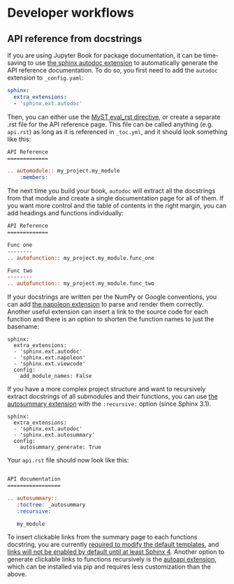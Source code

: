 # Developer workflows

## API reference from docstrings

If you are using Jupyter Book for package documentation,
it can be time-saving to use [the sphinx autodoc extension](https://www.sphinx-doc.org/en/master/usage/extensions/autodoc.html)
to automatically generate the API reference documentation.
To do so,
you first need to add the `autodoc` extension to `_config.yaml`:

```yaml
sphinx:
  extra_extensions:
  - 'sphinx.ext.autodoc'
```

Then,
you can either use the [MyST eval_rst directive](https://myst-parser.readthedocs.io/en/latest/faq/index.html#use-sphinx-ext-autodoc-in-markdown-files),
or create a separate .rst file for the API reference page.
This file can be called anything (e.g. `api.rst`)
as long as it is referenced in `_toc.yml`,
and it should look something like this:

```rst
API Reference
=============

.. automodule:: my_project.my_module
    :members:
```

The next time you build your book,
`autodoc` will extract all the docstrings from that module
and create a single documentation page for all of them.
If you want more control and the table of contents in the right margin,
you can add headings and functions individually:

```rst
API Reference
=============

Func one
--------
.. autofunction:: my_project.my_module.func_one

Func two
--------
.. autofunction:: my_project.my_module.func_two
```

If your docstrings are written per the NumPy or Google conventions,
you can add [the napoleon extension](https://www.sphinx-doc.org/en/master/usage/extensions/napoleon.html#module-sphinx.ext.napoleon) to parse and render them correctly.
Another useful extension
can insert a link to the source code for each function
and there is an option to shorten the function names to just the basename:

```
sphinx:
  extra_extensions:
  - 'sphinx.ext.autodoc'
  - 'sphinx.ext.napoleon'
  - 'sphinx.ext.viewcode'
  config:
    add_module_names: False
```

If you have a more complex project structure
and want to recursively extract docstrings of all submodules and their functions,
you can use [the autosummary extension](https://www.sphinx-doc.org/en/master/usage/extensions/autosummary.html)
with the `:recursive:` option (since Sphinx 3.1).

```
sphinx:
  extra_extensions:
  - 'sphinx.ext.autodoc'
  - 'sphinx.ext.autosummary'
  config:
    autosummary_generate: True
```

Your `api.rst` file should now look like this:

```rst

API documentation
=================

.. autosummary::
   :toctree: _autosummary
   :recursive:

   my_module
```

To insert clickable links from the summary page
to each functions docstring,
you are currently [required to modify the default templates](https://stackoverflow.com/a/62613202/2166823),
and [links will not be enabled by default until at least Sphinx 4](https://github.com/sphinx-doc/sphinx/issues/7912).
Another option to generate clickable links to functions recursively
is the [autoapi extension](https://sphinx-autoapi.readthedocs.io/en/latest/tutorials.html#setting-up-automatic-api-documentation-generation),
which can be installed via pip
and requires less customization than the above.
